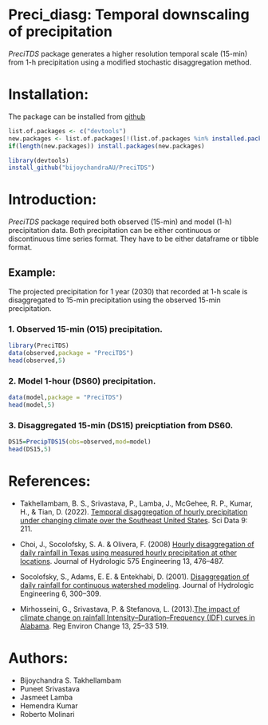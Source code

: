 

# Preci_diasg: Temporal downscaling of precipitation

*PreciTDS* package generates a higher resolution temporal scale (15-min)
from 1-h precipitation using a modified stochastic disaggregation
method.

# Installation:

The package can be installed from
[github](https://github.com/bijoychandraAU/PreciTDS)

``` r
list.of.packages <- c("devtools")
new.packages <- list.of.packages[!(list.of.packages %in% installed.packages()[,"Package"])]
if(length(new.packages)) install.packages(new.packages)

library(devtools)
install_github("bijoychandraAU/PreciTDS")
```

# Introduction:

*PreciTDS* package required both observed (15-min) and model (1-h)
precipitation data. Both precipitation can be either continuous or
discontinuous time series format. They have to be either dataframe or
tibble format.

## Example:

The projected precipitation for 1 year (2030)  that recorded at 1-h scale is disaggregated to 15-min precipitation using the observed 15-min
precipitation.

### 1. Observed 15-min (O15) precipitation.

``` r
library(PreciTDS)
data(observed,package = "PreciTDS")
head(observed,5)
```

### 2. Model 1-hour (DS60) precipitation.

``` r
data(model,package = "PreciTDS")
head(model,5)
```

### 3. Disaggregated 15-min (DS15) preicptiation from DS60.

``` r
DS15=PrecipTDS15(obs=observed,mod=model)
head(DS15,5)
```

# References:
 - Takhellambam, B. S., Srivastava, P., Lamba, J., McGehee, R. P., Kumar, H., & Tian, D. (2022). 
   [Temporal disaggregation of hourly precipitation under changing climate over the Southeast United States](https://doi.org/10.1038/s41597-022-01304-7). Sci Data 9: 211. 
 
 - Choi, J., Socolofsky, S. A. & Olivera, F. (2008) [Hourly disaggregation of daily rainfall in Texas  using measured hourly precipitation at other locations](https://doi.org/10.1061/(ASCE)1084-0699(2008)13:6(476)). Journal of Hydrologic 575 Engineering 13, 476–487.
 
 - Socolofsky, S., Adams, E. E. & Entekhabi, D. (2001). [Disaggregation of daily rainfall for  continuous watershed modeling](https://doi.org/10.1061/(ASCE)1084-0699(2001)6:4(300)). Journal of Hydrologic Engineering 6, 300–309.
 
 - Mirhosseini, G., Srivastava, P. & Stefanova, L. (2013).[The impact of climate change on rainfall  Intensity–Duration–Frequency (IDF) curves in Alabama](https://doi.org/10.1007/s10113-012-0375-5). Reg Environ Change 13, 25–33 519.


# Authors:

-   Bijoychandra S. Takhellambam
-   Puneet Srivastava
-   Jasmeet Lamba
-   Hemendra Kumar
-   Roberto Molinari
